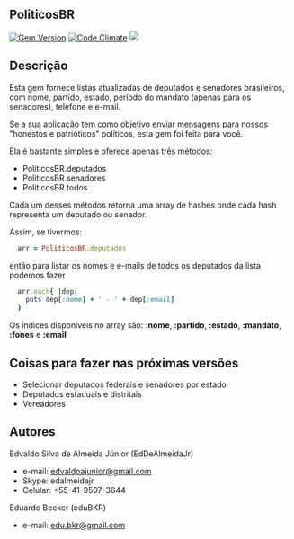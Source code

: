 ## PoliticosBR

[![Gem Version](https://badge.fury.io/rb/politicosbr.svg)](https://badge.fury.io/rb/politicosbr)
[![Code Climate](https://codeclimate.com/github/EdDeAlmeidaJr/politicosbr/badges/gpa.svg)](https://codeclimate.com/github/EdDeAlmeidaJr/politicosbr)
<a href="https://codeclimate.com/github/EdDeAlmeidaJr/politicosbr"><img src="https://codeclimate.com/github/EdDeAlmeidaJr/politicosbr/badges/issue_count.svg" /></a>

## Descrição

Esta gem fornece listas atualizadas de deputados e senadores brasileiros, com nome, partido, estado, período do mandato (apenas para os senadores), telefone e e-mail.

Se a sua aplicação tem como objetivo enviar mensagens para nossos "honestos e patrióticos" políticos, esta gem foi feita para você.

Ela é bastante simples e oferece apenas três métodos:

  * PoliticosBR.deputados
  * PoliticosBR.senadores
  * PoliticosBR.todos

Cada um desses métodos retorna uma array de hashes onde cada hash representa um deputado ou senador.

Assim, se tivermos:

```ruby
  arr = PoliticosBR.deputados
```

então para listar os nomes e e-mails de todos os deputados da lista podemos fazer

```ruby
  arr.each{ |dep|
    puts dep[:nome] + ' - ' + dep[:email]
  }
```

Os índices disponíveis no array são: **:nome**, **:partido**, **:estado**, **:mandato**, **:fones** e **:email**

## Coisas para fazer nas próximas versões

  * Selecionar deputados federais e senadores por estado
  * Deputados estaduais e distritais
  * Vereadores

## Autores

Edvaldo Silva de Almeida Júnior (EdDeAlmeidaJr)
  * e-mail:       edvaldoajunior@gmail.com
  * Skype:        edalmeidajr 
  * Celular:      +55-41-9507-3644

Eduardo Becker (eduBKR)
  * e-mail: edu.bkr@gmail.com

